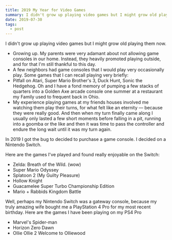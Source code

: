 ```yaml
---
title: 2019 My Year for Video Games
summary: I didn't grow up playing video games but I might grow old playing them now.
date: 2019-07-30
tags:
  - post
---
```


I didn't grow up playing video games but I might grow old playing them now.

- Growing up. My parents were very adamant about not allowing game consoles in our home. Instead, they heavily promoted playing outside, and for that I'm still thankful to this day.
- A few neighbors had game consoles that I would play very occasionally play. Some games that I can recall playing very briefly:
- Pitfall on Atari, Super Mario Brother's 3, Duck Hunt, Sonic the Hedgehog. Oh and I have a fond memory of pumping a few stacks of quarters into a Golden Axe arcade console one summer at a restaurant my Family used to frequent back in Ohio.
- My experience playing games at my friends houses involved me watching them play their turns, for what felt like an eternity — because they were really good. And then when my turn finally came along I usually only lasted a few short moments before falling in a pit, running into a goomba or the like and then it was time to pass the controller and endure the long wait until it was my turn again.

In 2019 I got the bug to decided to purchase a game console. I decided on a Nintendo Switch.

Here are the games I've played and found really enjoyable on the Switch:

- Zelda: Breath of the Wild. (wow)
- Super Mario Odyssey
- Splatoon 2 (My Guilty Pleasure)
- Hollow Knight
- Guacamelee Super Turbo Championship Edition
- Mario + Rabbids Kingdom Battle

Well, perhaps my Nintendo Switch was a gateway console, because my truly amazing wife bought me a PlayStation 4 Pro for my most recent birthday. Here are the games I have been playing on my PS4 Pro

- Marvel's Spider-man
- Horizon Zero Dawn
- Ollie Ollie 2 Welcome to Olliewood

